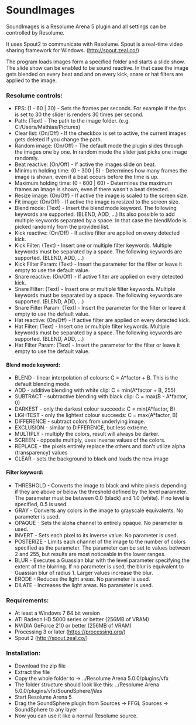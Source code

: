 # SoundImages

SoundImages is a Resolume Arena 5 plugin and all settings can be controlled by Resolume.

It uses Spout2 to communicate with Resolume. Spout is a real-time video sharing framework
for Windows. (http://spout.zeal.co/) 

The program loads images form a specified folder and starts a slide show. The slide show
can be enabled to be sound reactive. In that case the image gets blended on every beat and
and on every kick, snare or hat filters are applied to the image.

### Resolume controls:

* FPS:						(1 -  60 |  30)		- Sets the frames per seconds. For example if the fps is set to 30 the slider is renders 30 times per second.
* Path: 						(Text) 	 		- The path to the image folder. (e.g. C:/Users/Mathias/Pictures)
* Clear list: 					(On/Off) 	 	- If the checkbox is set to active, the current images gets deleted if you change the path.
* Random image:		    		(On/Off)	 	- The default mode the plugin slides through the images one by one. In random mode the slider just picks one image randomly.
* Beat reactive:			    (On/Off)	 	- If active the images slide on beat.
* Minimum holding time:		(0 - 300 |   5)		- Determines how many frames the image is shown, even if a beat occurs before the time is up.
* Maximum holding time:		(0 - 600 |  60)		- Determines the maximum frames an image is shown, even if there wasn't a beat detected.
* Resize image:					(On/Off)	 	- If active the image is scaled to the screen size. 
* Fit image:					(On/Off)	 	- If active the image is resized to the screen size.
* Blend mode: 					(Text) 	 		- Insert the blend mode keyword. The following keywords are supported. (BLEND, ADD, ...) Its also possible to add multiple keywords separated by a space. In that case the blendMode is picked randomly from the provided list.
* Kick reactive:				(On/Off)	 	- If active filter are applied on every detected kick.
* Kick Filter: 					(Text) 	 		- Insert one or multiple filter keywords. Multiple keywords must be separated by a space. The following keywords are supported. (BLEND, ADD, ...)
* Kick Filter Param:			(Text)			- Insert the parameter for the filter or leave it empty to use the default value.
* Snare reactive:				(On/Off)	 	- If active filter are applied on every detected kick.
* Snare Filter: 				(Text) 	 		- Insert one or multiple filter keywords. Multiple keywords must be separated by a space. The following keywords are supported. (BLEND, ADD, ...)
* Snare Filter Param:			(Text)			- Insert the parameter for the filter or leave it empty to use the default value.
* Hat reactive:					(On/Off)	 	- If active filter are applied on every detected kick.
* Hat Filter: 					(Text) 	 		- Insert one or multiple filter keywords. Multiple keywords must be separated by a space. The following keywords are supported. (BLEND, ADD, ...)
* Hat Filter Param:				(Text)			- Insert the parameter for the filter or leave it empty to use the default value.

#### Blend mode keyword:

* BLEND 		- linear interpolation of colours: C = A*factor + B. This is the default blending mode.
* ADD 			- additive blending with white clip: C = min(A*factor + B, 255)
* SUBTRACT 		- subtractive blending with black clip: C = max(B - A*factor, 0)
* DARKEST 		- only the darkest colour succeeds: C = min(A*factor, B)
* LIGHTEST 		- only the lightest colour succeeds: C = max(A*factor, B)
* DIFFERENCE	- subtract colors from underlying image.
* EXCLUSION 	- similar to DIFFERENCE, but less extreme.
* MULTIPLY 		- multiply the colors, result will always be darker.
* SCREEN 		- opposite multiply, uses inverse values of the colors.
* REPLACE 		- the pixels entirely replace the others and don't utilize alpha (transparency) values
* CLEAR			- sets the background to black and loads the new image

#### Filter keyword:

* THRESHOLD 		- Converts the image to black and white pixels depending if they are above or below the threshold defined by the level parameter. The parameter must be between 0.0 (black) and 1.0 (white). If no level is specified, 0.5 is used.
* GRAY 				- Converts any colors in the image to grayscale equivalents. No parameter is used.
* OPAQUE 			- Sets the alpha channel to entirely opaque. No parameter is used.
* INVERT 			- Sets each pixel to its inverse value. No parameter is used.
* POSTERIZE 		- Limits each channel of the image to the number of colors specified as the parameter. The parameter can be set to values between 2 and 255, but results are most noticeable in the lower ranges.
* BLUR 				- Executes a Guassian blur with the level parameter specifying the extent of the blurring. If no parameter is used, the blur is equivalent to Guassian blur of radius 1. Larger values increase the blur.
* ERODE 			- Reduces the light areas. No parameter is used.
* DILATE 			- Increases the light areas. No parameter is used.

### Requirements:

* At least a Windows 7 64 bit version
* ATI Radeon HD 5000 series or better (256MB of VRAM)
* NVIDIA GeForce 210 or better (256MB of VRAM)
* Processing 3 or later (https://processing.org/)
* Spout 2 (http://spout.zeal.co/)

### Installation:

* Download the zip file
* Extract the file
* Copy the whole folder to -> ../Resolume Arena 5.0.0/plugins/vfx
* The folder structure should look like this: ../Resolume Arena 5.0.0/plugins/vfx/SoundSphere/$files$
* Start Resolume Arena 5
* Drag the SoundSphere plugin from Sources -> FFGL Sources -> SoundSphere to any layer
* Now you can use it like a normal Resolume source.